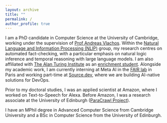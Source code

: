 ```yaml
---
layout: archive
title: ""
permalink: /
author_profile: true
---
```


I am a PhD candidate in Computer Science at the University of Cambridge, working under the supervision of [Prof Andreas Vlachos](https://andreasvlachos.github.io/). Within the [Natural Language and Information Processing (NLIP)](https://www.cl.cam.ac.uk/research/nl/) group, my research centres on automated fact-checking, with a particular emphasis on natural logic inference and temporal reasoning with large language models. I am also affiliated with [The Alan Turing Institute](https://www.turing.ac.uk/) as an [enrichment student](https://www.turing.ac.uk/people/enrichment-students/marek-strong). Alongside my academic work, I am currently interning at Meta AI in the [FAIR lab](https://ai.meta.com/research/fair-paris/) in Paris and working part-time at [Source.dev](https://www.source.dev/), where we are building AI-native solutions for DevOps.

Prior to my doctoral studies, I was an applied scientist at Amazon, where I worked on Text-to-Speech for Alexa. Before Amazon, I was a research associate at the University of Edinburgh ([ParaCrawl Project](https://aclanthology.org/2020.acl-main.417.pdf)).

I have an MPhil degree in Advanced Computer Science from Cambridge University and a BSc in Computer Science from the University of Edinburgh.

